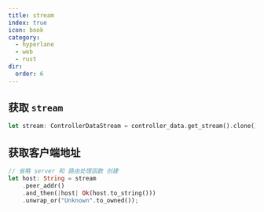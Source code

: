 ```yaml
---
title: stream
index: true
icon: book
category:
  - hyperlane
  - web
  - rust
dir:
  order: 6
---
```


## 获取 `stream`

```rust
let stream: ControllerDataStream = controller_data.get_stream().clone().unwrap();
```

## 获取客户端地址

```rust
// 省略 server 和 路由处理函数 创建
let host: String = stream
    .peer_addr()
    .and_then(|host| Ok(host.to_string()))
    .unwrap_or("Unknown".to_owned());
```
